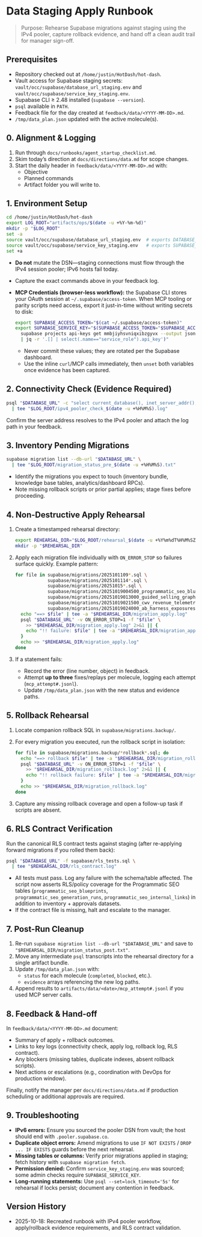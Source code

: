 # Data Staging Apply Runbook

> Purpose: Rehearse Supabase migrations against staging using the IPv4 pooler, capture rollback evidence, and hand off a clean audit trail for manager sign-off.

## Prerequisites

- Repository checked out at `/home/justin/HotDash/hot-dash`.
- Vault access for Supabase staging secrets: `vault/occ/supabase/database_url_staging.env` and `vault/occ/supabase/service_key_staging.env`.
- Supabase CLI ≥ 2.48 installed (`supabase --version`).
- `psql` available in `PATH`.
- Feedback file for the day created at `feedback/data/<YYYY-MM-DD>.md`.
- `/tmp/data_plan.json` updated with the active molecule(s).

## 0. Alignment & Logging

1. Run through `docs/runbooks/agent_startup_checklist.md`.
2. Skim today’s direction at `docs/directions/data.md` for scope changes.
3. Start the daily header in `feedback/data/<YYYY-MM-DD>.md` with:
   - Objective
   - Planned commands
   - Artifact folder you will write to.

## 1. Environment Setup

```bash
cd /home/justin/HotDash/hot-dash
export LOG_ROOT="artifacts/ops/$(date -u +%Y-%m-%d)"
mkdir -p "$LOG_ROOT"
set -a
source vault/occ/supabase/database_url_staging.env  # exports DATABASE_URL (IPv4 pooler, sslmode=require)
source vault/occ/supabase/service_key_staging.env   # exports SUPABASE_SERVICE_KEY when needed
set +a
```

- **Do not** mutate the DSN—staging connections must flow through the IPv4 session pooler; IPv6 hosts fail today.
- Capture the exact commands above in your feedback log.
- **MCP Credentials (browser-less workflow):** the Supabase CLI stores your OAuth session at `~/.supabase/access-token`. When MCP tooling or parity scripts need access, export it just-in-time without writing secrets to disk:

  ```bash
  export SUPABASE_ACCESS_TOKEN="$(cat ~/.supabase/access-token)"
  export SUPABASE_SERVICE_KEY="$(SUPABASE_ACCESS_TOKEN="$SUPABASE_ACCESS_TOKEN" \
    supabase projects api-keys get mmbjiyhsvniqxibzgyvx --output json \
    | jq -r '.[] | select(.name=="service_role").api_key')"
  ```

  - Never commit these values; they are rotated per the Supabase dashboard.
  - Use the inline `curl`/MCP calls immediately, then `unset` both variables once evidence has been captured.

## 2. Connectivity Check (Evidence Required)

```bash
psql "$DATABASE_URL" -c "select current_database(), inet_server_addr(), now();" \
  | tee "$LOG_ROOT/ipv4_pooler_check_$(date -u +%H%M%S).log"
```

Confirm the server address resolves to the IPv4 pooler and attach the log path in your feedback.

## 3. Inventory Pending Migrations

```bash
supabase migration list --db-url "$DATABASE_URL" \
  | tee "$LOG_ROOT/migration_status_pre_$(date -u +%H%M%S).txt"
```

- Identify the migrations you expect to touch (inventory bundle, knowledge base tables, analytics/dashboard RPCs).
- Note missing rollback scripts or prior partial applies; stage fixes before proceeding.

## 4. Non-Destructive Apply Rehearsal

1. Create a timestamped rehearsal directory:

   ```bash
   export REHEARSAL_DIR="$LOG_ROOT/rehearsal_$(date -u +%Y%m%dT%H%M%SZ)"
   mkdir -p "$REHEARSAL_DIR"
   ```

2. Apply each migration file individually with `ON_ERROR_STOP` so failures surface quickly. Example pattern:

   ```bash
   for file in supabase/migrations/2025101109*.sql \
               supabase/migrations/2025101114*.sql \
               supabase/migrations/20251015*.sql \
               supabase/migrations/20251019004500_programmatic_seo_blueprints.sql \
               supabase/migrations/20251019013000_guided_selling_graph.sql \
               supabase/migrations/20251019021500_cwv_revenue_telemetry.sql \
               supabase/migrations/20251019024000_ab_harness_exposures.sql; do
     echo "==> $file" | tee -a "$REHEARSAL_DIR/migration_apply.log"
     psql "$DATABASE_URL" -v ON_ERROR_STOP=1 -f "$file" \
       >> "$REHEARSAL_DIR/migration_apply.log" 2>&1 || {
       echo "!! failure: $file" | tee -a "$REHEARSAL_DIR/migration_apply.log"
     }
     echo >> "$REHEARSAL_DIR/migration_apply.log"
   done
   ```

3. If a statement fails:
   - Record the error (line number, object) in feedback.
   - Attempt **up to three** fixes/replays per molecule, logging each attempt (`mcp_attempt#.jsonl`).
   - Update `/tmp/data_plan.json` with the new status and evidence paths.

## 5. Rollback Rehearsal

1. Locate companion rollback SQL in `supabase/migrations.backup/`.
2. For every migration you executed, run the rollback script in isolation:

   ```bash
   for file in supabase/migrations.backup/*rollback*.sql; do
     echo "==> rollback $file" | tee -a "$REHEARSAL_DIR/migration_rollback.log"
     psql "$DATABASE_URL" -v ON_ERROR_STOP=1 -f "$file" \
       >> "$REHEARSAL_DIR/migration_rollback.log" 2>&1 || {
       echo "!! rollback failure: $file" | tee -a "$REHEARSAL_DIR/migration_rollback.log"
     }
     echo >> "$REHEARSAL_DIR/migration_rollback.log"
   done
   ```

3. Capture any missing rollback coverage and open a follow-up task if scripts are absent.

## 6. RLS Contract Verification

Run the canonical RLS contract tests against staging (after re-applying forward migrations if you rolled them back):

```bash
psql "$DATABASE_URL" -f supabase/rls_tests.sql \
  | tee "$REHEARSAL_DIR/rls_contract.log"
```

- All tests must pass. Log any failure with the schema/table affected. The script now asserts RLS/policy coverage for the Programmatic SEO tables (`programmatic_seo_blueprints`, `programmatic_seo_generation_runs`, `programmatic_seo_internal_links`) in addition to inventory + approvals datasets.
- If the contract file is missing, halt and escalate to the manager.

## 7. Post-Run Cleanup

1. Re-run `supabase migration list --db-url "$DATABASE_URL"` and save to `"$REHEARSAL_DIR/migration_status_post.txt"`.
2. Move any intermediate `psql` transcripts into the rehearsal directory for a single artifact bundle.
3. Update `/tmp/data_plan.json` with:
   - `status` for each molecule (`completed`, `blocked`, etc.).
   - `evidence` arrays referencing the new log paths.
4. Append results to `artifacts/data/<date>/mcp_attempt#.jsonl` if you used MCP server calls.

## 8. Feedback & Hand-off

In `feedback/data/<YYYY-MM-DD>.md` document:

- Summary of apply + rollback outcomes.
- Links to key logs (connectivity check, apply log, rollback log, RLS contract).
- Any blockers (missing tables, duplicate indexes, absent rollback scripts).
- Next actions or escalations (e.g., coordination with DevOps for production window).

Finally, notify the manager per `docs/directions/data.md` if production scheduling or additional approvals are required.

## 9. Troubleshooting

- **IPv6 errors:** Ensure you sourced the pooler DSN from vault; the host should end with `.pooler.supabase.co`.
- **Duplicate object errors:** Amend migrations to use `IF NOT EXISTS` / `DROP ... IF EXISTS` guards before the next rehearsal.
- **Missing tables or columns:** Verify prior migrations applied in staging; fetch history with `supabase migration fetch`.
- **Permission denied:** Confirm `service_key_staging.env` was sourced; some admin checks require `SUPABASE_SERVICE_KEY`.
- **Long-running statements:** Use `psql --set=lock_timeout='5s'` for rehearsal if locks persist; document any contention in feedback.

## Version History

- 2025-10-18: Recreated runbook with IPv4 pooler workflow, apply/rollback evidence requirements, and RLS contract validation.
